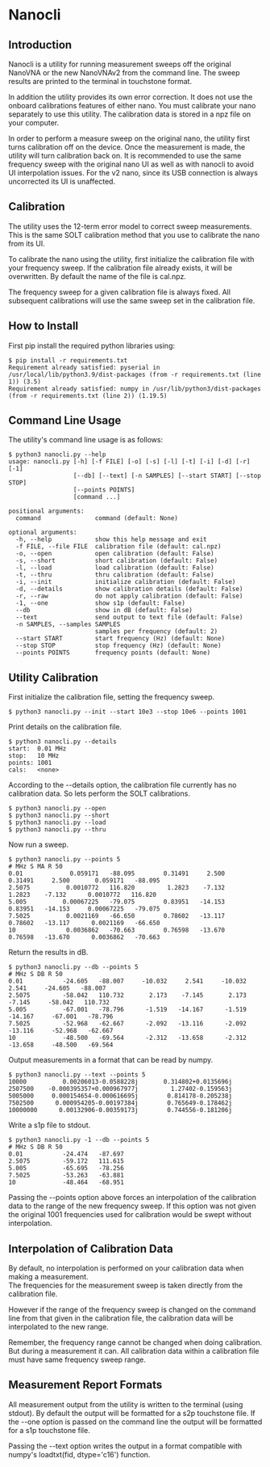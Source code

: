 # Nanocli

## Introduction

Nanocli is a utility for running measurement
sweeps off the original NanoVNA or the new NanoVNAv2
from the command line.
The sweep results are printed to the terminal
in touchstone format.

In addition the utility provides its own error correction.
It does not use the onboard calibrations features
of either nano.
You must calibrate your nano separately to use this utility.
The calibration data is stored in a npz file on your computer.

In order to perform a measure sweep on the original nano, the
utility first turns calibration off on the device.  Once the
measurement is made, the utility will turn calibration back on.
It is recommended to use the same frequency sweep
with the original nano UI as well as with nanocli to
avoid UI interpolation issues.
For the v2 nano, since its USB connection is always uncorrected
its UI is unaffected.

## Calibration

The utility uses the 12-term error model to correct
sweep measurements.  This is the same SOLT
calibration method that you use to calibrate the nano from its UI.

To calibrate the nano using the utility, first initialize the
calibration file with your frequency sweep.
If the calibration
file already exists, it will be overwritten.  By default
the name of the file is cal.npz.

The frequency sweep for a given calibration file is always fixed.  All
subsequent calibrations will use the same sweep set in the calibration
file.

## How to Install

First pip install the required python libraries using:


```
$ pip install -r requirements.txt
Requirement already satisfied: pyserial in /usr/local/lib/python3.9/dist-packages (from -r requirements.txt (line 1)) (3.5)
Requirement already satisfied: numpy in /usr/lib/python3/dist-packages (from -r requirements.txt (line 2)) (1.19.5)
```



## Command Line Usage

The utility's command line usage is as follows:


```
$ python3 nanocli.py --help
usage: nanocli.py [-h] [-f FILE] [-o] [-s] [-l] [-t] [-i] [-d] [-r] [-1]
                  [--db] [--text] [-n SAMPLES] [--start START] [--stop STOP]
                  [--points POINTS]
                  [command ...]

positional arguments:
  command               command (default: None)

optional arguments:
  -h, --help            show this help message and exit
  -f FILE, --file FILE  calibration file (default: cal.npz)
  -o, --open            open calibration (default: False)
  -s, --short           short calibration (default: False)
  -l, --load            load calibration (default: False)
  -t, --thru            thru calibration (default: False)
  -i, --init            initialize calibration (default: False)
  -d, --details         show calibration details (default: False)
  -r, --raw             do not apply calibration (default: False)
  -1, --one             show s1p (default: False)
  --db                  show in dB (default: False)
  --text                send output to text file (default: False)
  -n SAMPLES, --samples SAMPLES
                        samples per frequency (default: 2)
  --start START         start frequency (Hz) (default: None)
  --stop STOP           stop frequency (Hz) (default: None)
  --points POINTS       frequency points (default: None)
```


## Utility Calibration

First initialize the calibration file, setting the 
frequency sweep.


```
$ python3 nanocli.py --init --start 10e3 --stop 10e6 --points 1001
```


Print details on the calibration file.


```
$ python3 nanocli.py --details
start:  0.01 MHz
stop:   10 MHz
points: 1001
cals:   <none>
```


According to the --details option, the calibration file currently has no calibration data.
So lets perform the SOLT calibrations.

```
$ python3 nanocli.py --open
$ python3 nanocli.py --short
$ python3 nanocli.py --load
$ python3 nanocli.py --thru
```

Now run a sweep.  


```
$ python3 nanocli.py --points 5
# MHz S MA R 50
0.01             0.059171   -88.095        0.31491     2.500        0.31491     2.500       0.059171   -88.095
2.5075          0.0010772   116.820         1.2823    -7.132         1.2823    -7.132      0.0010772   116.820
5.005          0.00067225   -79.075        0.83951   -14.153        0.83951   -14.153     0.00067225   -79.075
7.5025          0.0021169   -66.650        0.78602   -13.117        0.78602   -13.117      0.0021169   -66.650
10              0.0036862   -70.663        0.76598   -13.670        0.76598   -13.670      0.0036862   -70.663
```


Return the results in dB.


```
$ python3 nanocli.py --db --points 5
# MHz S DB R 50
0.01           -24.605   -88.007     -10.032     2.541     -10.032     2.541     -24.605   -88.007
2.5075         -58.042   110.732       2.173    -7.145       2.173    -7.145     -58.042   110.732
5.005          -67.001   -78.796      -1.519   -14.167      -1.519   -14.167     -67.001   -78.796
7.5025         -52.968   -62.667      -2.092   -13.116      -2.092   -13.116     -52.968   -62.667
10             -48.500   -69.564      -2.312   -13.658      -2.312   -13.658     -48.500   -69.564
```


Output measurements in a format that can be read by numpy.


```
$ python3 nanocli.py --text --points 5
10000          0.00206013-0.0588228j       0.314802+0.0135696j
2507500    -0.000395357+0.000967977j         1.27402-0.159563j
5005000     0.000154654-0.000616695j        0.814178-0.205238j
7502500      0.000954205-0.00197384j        0.765649-0.178462j
10000000      0.00132906-0.00359173j        0.744556-0.181206j
```


Write a s1p file to stdout.


```
$ python3 nanocli.py -1 --db --points 5
# MHz S DB R 50
0.01           -24.474   -87.697
2.5075         -59.172   111.615
5.005          -65.695   -78.256
7.5025         -53.263   -63.881
10             -48.464   -68.951
```


Passing the --points option above
forces an interpolation of the calibration data
to the range of the new frequency sweep.  If this option was not given
the original 1001 frequencies used for calibration would be swept
without interpolation.

## Interpolation of Calibration Data

By default, no interpolation is performed
on your calibration data when making a measurement.  
The frequencies for the measurement sweep is taken directly from 
the calibration file.  

However if the range of the frequency sweep
is changed on the command line from that given 
in the calibration file,
the calibration data will be interpolated
to the new range.

Remember, the frequency range cannot be changed
when doing calibration.  But during a measurement it can.
All calibration data within a calibration file 
must have same frequency sweep range.

## Measurement Report Formats

All measurement output from the utility is
written to the terminal (using stdout).
By default the output will be formatted
for a s2p touchstone file.  If the --one option
is passed on the command line the output will be
formatted for a s1p touchstone file.

Passing the --text option writes the output
in a format compatible with numpy's loadtxt(fid, dtype='c16')
function.


